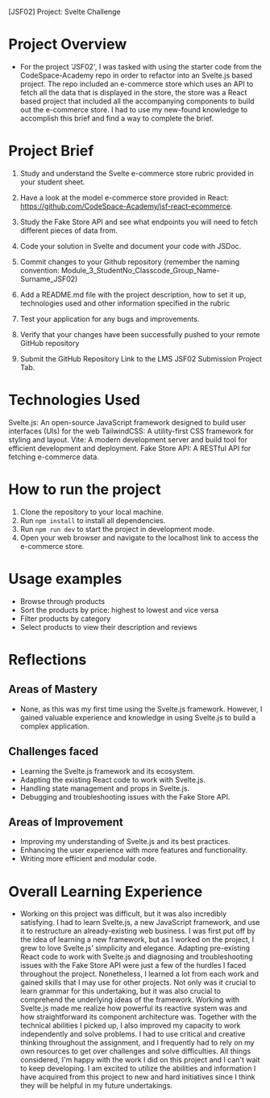 [JSF02] Project: Svelte Challenge

# Project Overview
- For the project 'JSF02', I was tasked with using the starter code from the CodeSpace-Academy repo in order to refactor into an Svelte.js based project. The repo included an e-commerce store which uses an API to fetch all the data that is displayed in the store, the store was a React based project that included all the accompanying components to build out the e-commerce store. I had to use my new-found knowledge to accomplish this brief and find a way to complete the brief.

# Project Brief 
1. Study and understand the Svelte e-commerce store rubric provided in your student sheet.

2. Have a look at the model e-commerce store provided in React: https://github.com/CodeSpace-Academy/jsf-react-ecommerce.

3. Study the Fake Store API and see what endpoints you will need to fetch different pieces of data from.

4. Code your solution in Svelte and document your code with JSDoc.

5. Commit changes to your Github repository (remember the naming convention: Module_3_StudentNo_Classcode_Group_Name-Surname_JSF02)

6. Add a README.md file with the project description, how to set it up, technologies used and other information specified in the rubric

7. Test your application for any bugs and improvements.

8. Verify that your changes have been successfully pushed to your remote GitHub repository

9. Submit the GitHub Repository Link to the LMS JSF02 Submission Project Tab.


# Technologies Used 
Svelte.js: An open-source JavaScript framework designed to build user interfaces (UIs) for the web
TailwindCSS: A utility-first CSS framework for styling and layout.
Vite: A modern development server and build tool for efficient development and deployment.
Fake Store API: A RESTful API for fetching e-commerce data.


# How to run the project
1. Clone the repository to your local machine.
2. Run `npm install` to install all dependencies.
3. Run `npm run dev` to start the project in development mode.
4. Open your web browser and navigate to the localhost link to access the e-commerce store.

# Usage examples
- Browse through products
- Sort the products by price: highest to lowest and vice versa
- Filter products by category
- Select products to view their description and reviews

# Reflections
## Areas of Mastery 
- None, as this was my first time using the Svelte.js framework. However, I gained valuable experience and knowledge in using Svelte.js to build a complex application.

## Challenges faced
- Learning the Svelte.js framework and its ecosystem.
- Adapting the existing React code to work with Svelte.js.
- Handling state management and props in Svelte.js.
- Debugging and troubleshooting issues with the Fake Store API.

## Areas of Improvement
- Improving my understanding of Svelte.js and its best practices.
- Enhancing the user experience with more features and functionality.
- Writing more efficient and modular code.

# Overall Learning Experience
- Working on this project was difficult, but it was also incredibly satisfying. I had to learn Svelte.js, a new JavaScript framework, and use it to restructure an already-existing web business. I was first put off by the idea of learning a new framework, but as I worked on the project, I grew to love Svelte.js' simplicity and elegance. Adapting pre-existing React code to work with Svelte.js and diagnosing and troubleshooting issues with the Fake Store API were just a few of the hurdles I faced throughout the project. Nonetheless, I learned a lot from each work and gained skills that I may use for other projects. Not only was it crucial to learn grammar for this undertaking, but it was also crucial to comprehend the underlying ideas of the framework. Working with Svelte.js made me realize how powerful its reactive system was and how straightforward its component architecture was. Together with the technical abilities I picked up, I also improved my capacity to work independently and solve problems. I had to use critical and creative thinking throughout the assignment, and I frequently had to rely on my own resources to get over challenges and solve difficulties. All things considered, I'm happy with the work I did on this project and I can't wait to keep developing. I am excited to utilize the abilities and information I have acquired from this project to new and hard initiatives since I think they will be helpful in my future undertakings.
